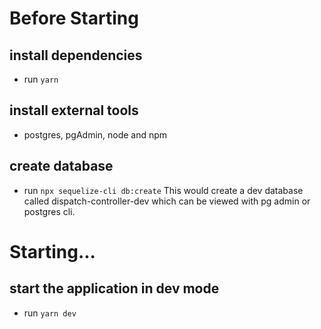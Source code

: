 # Before Starting
## install dependencies
- run `yarn`
## install external tools
- postgres, pgAdmin, node and npm
## create database
- run `npx sequelize-cli db:create`
This would create a dev database called dispatch-controller-dev which can be viewed with pg admin or postgres cli.

# Starting...
## start the application in dev mode
- run `yarn dev`
